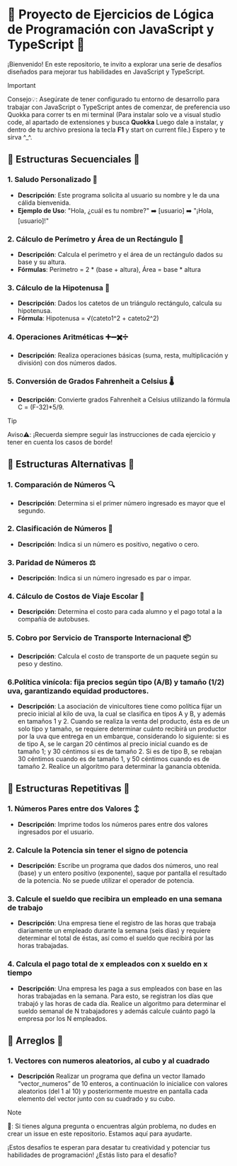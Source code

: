 # 🚀 Proyecto de Ejercicios de Lógica de Programación con JavaScript y TypeScript 🚀

¡Bienvenido! En este repositorio, te invito a explorar una serie de desafíos diseñados para mejorar tus habilidades en JavaScript y TypeScript.

>[!IMPORTANT] 
>Consejo💡: Asegúrate de tener configurado tu entorno de desarrollo para trabajar con JavaScript o TypeScript antes de comenzar, de preferencia uso Quokka para correr ts en mi terminal (Para instalar solo ve a visual studio code, al apartado de extensiones y busca **Quokka** Luego dale a instalar, y dentro de tu archivo presiona la tecla **F1** y start on current file.) Espero y te sirva ^_^.

## 📂 Estructuras Secuenciales 📂

### 1. Saludo Personalizado 👋
- **Descripción**: Este programa solicita al usuario su nombre y le da una cálida bienvenida.
- **Ejemplo de Uso**: "Hola, ¿cuál es tu nombre?" ➡️ [usuario] ➡️ "¡Hola, [usuario]!"

### 2. Cálculo de Perímetro y Área de un Rectángulo 📐
- **Descripción**: Calcula el perímetro y el área de un rectángulo dados su base y su altura.
- **Fórmulas**: Perímetro = 2 * (base + altura), Área = base * altura

### 3. Cálculo de la Hipotenusa 📐
- **Descripción**: Dados los catetos de un triángulo rectángulo, calcula su hipotenusa.
- **Fórmula**: Hipotenusa = √(cateto1^2 + cateto2^2)

### 4. Operaciones Aritméticas ➕➖✖️➗
- **Descripción**: Realiza operaciones básicas (suma, resta, multiplicación y división) con dos números dados.

### 5. Conversión de Grados Fahrenheit a Celsius 🌡️
- **Descripción**: Convierte grados Fahrenheit a Celsius utilizando la fórmula C = (F-32)*5/9.
  
>[!TIP] 
>Aviso⚠️: ¡Recuerda siempre seguir las instrucciones de cada ejercicio y tener en cuenta los casos de borde!


## 🔄 Estructuras Alternativas 🔄

### 1. Comparación de Números 🔍
- **Descripción**: Determina si el primer número ingresado es mayor que el segundo.

### 2. Clasificación de Números 🔢
- **Descripción**: Indica si un número es positivo, negativo o cero.

### 3. Paridad de Números ⚖️
- **Descripción**: Indica si un número ingresado es par o impar.

### 4. Cálculo de Costos de Viaje Escolar 🚌
- **Descripción**: Determina el costo para cada alumno y el pago total a la compañía de autobuses.

### 5. Cobro por Servicio de Transporte Internacional 📦
- **Descripción**: Calcula el costo de transporte de un paquete según su peso y destino.

### 6.Política vinícola: fija precios según tipo (A/B) y tamaño (1/2) uva, garantizando equidad productores.
- **Descripción**: La asociación de vinicultores tiene como política fijar un precio inicial al kilo de uva, la cual se clasifica en tipos A y B, y además en tamaños 1 y 2. Cuando se realiza la venta del producto, ésta es de un solo tipo y tamaño, se requiere determinar cuánto recibirá un productor por la uva que entrega en un embarque, considerando lo siguiente: si es de tipo A, se le cargan 20 céntimos al precio inicial cuando es de tamaño 1; y 30 céntimos si es de tamaño 2. Si es de tipo B, se rebajan 30 céntimos cuando es de tamaño 1, y 50 céntimos cuando es de tamaño 2. Realice un algoritmo para determinar la ganancia obtenida.

## 🔁 Estructuras Repetitivas 🔁

### 1. Números Pares entre dos Valores ↕️
- **Descripción**: Imprime todos los números pares entre dos valores ingresados por el usuario.

### 2. Calcule la Potencia sin tener el signo de potencia
- **Descripción**: Escribe un programa que dados dos números, uno real (base) y un entero positivo (exponente), saque por pantalla el resultado de la potencia. No se puede utilizar el operador de potencia.
  
### 3. Calcule el sueldo que recibira un empleado en una semana de trabajo
- **Descripción**: Una empresa tiene el registro de las horas que trabaja diariamente un empleado durante la semana (seis días) y 
requiere determinar el total de éstas, así como el sueldo que recibirá por las horas trabajadas.

### 4. Calcula el pago total de x empleados con x sueldo en x tiempo 
- **Descripción**: Una empresa les paga a sus empleados con base en las horas trabajadas en la semana. Para esto, se registran los días que trabajó y las horas de cada día. Realice un algoritmo para determinar el sueldo semanal de N trabajadores y además calcule cuánto pagó la empresa por los N empleados.

## 🧾 Arreglos 🧾

### 1. Vectores con numeros aleatorios, al cubo y al cuadrado
- **Descripción** Realizar un programa que defina un vector llamado “vector_numeros” de 10 enteros, a continuación lo inicialice con valores aleatorios (del 1 al 10) y posteriormente muestre en pantalla cada elemento del vector junto con su cuadrado y su cubo.

>[!NOTE]
> 📝: Si tienes alguna pregunta o encuentras algún problema, no dudes en crear un issue en este repositorio. Estamos aquí para ayudarte.


¡Estos desafíos te esperan para desatar tu creatividad y potenciar tus habilidades de programación! ¿Estás listo para el desafío?
